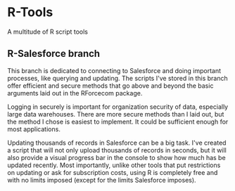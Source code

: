 # R-Tools
A multitude of R script tools

## R-Salesforce branch
This branch is dedicated to connecting to Salesforce and doing important processes, like querying and updating. The scripts I've stored in this branch offer efficient and secure methods that go above and beyond the basic arguments laid out in the RForcecom package. 

Logging in securely is important for organization security of data, especially large data warehouses. There are more secure methods than I laid out, but the method I chose is easiest to implement. It could be sufficient enough for most applications.

Updating thousands of records in Salesforce can be a big task. I've created a script that will not only upload thousands of records in seconds, but it will also provide a visual progress bar in the console to show how much has be updated recently. Most importantly, unlike other tools that put restrictions on updating or ask for subscription costs, using R is completely free and with no limits imposed (except for the limits Salesforce imposes).

